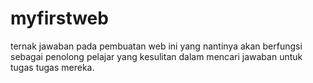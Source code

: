 # myfirstweb
ternak jawaban
pada pembuatan web ini yang nantinya 
akan berfungsi sebagai penolong pelajar
yang kesulitan dalam mencari jawaban untuk
tugas tugas mereka.
